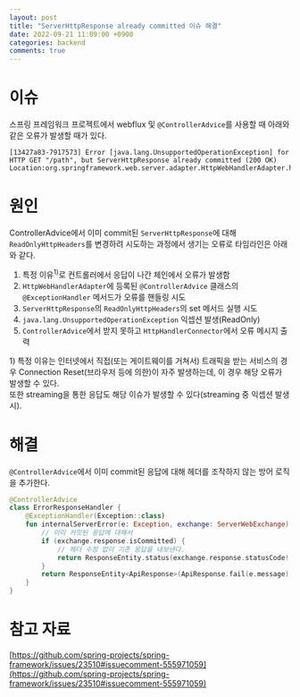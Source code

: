 ```yaml
---
layout: post
title: "ServerHttpResponse already committed 이슈 해결"
date: 2022-09-21 11:09:00 +0900
categories: backend
comments: true
---
```

# 이슈

스프링 프레임워크 프로젝트에서 webflux 및 `@ControllerAdvice`를 사용할 때 아래와 같은 오류가 발생할 때가 있다.
```log
[13427a83-7917573] Error [java.lang.UnsupportedOperationException] for HTTP GET "/path", but ServerHttpResponse already committed (200 OK)
Location:org.springframework.web.server.adapter.HttpWebHandlerAdapter.handleUnresolvedError():308
```  

# 원인
ControllerAdvice에서 이미 commit된 `ServerHttpResponse`에 대해 `ReadOnlyHttpHeaders`를 변경하려 시도하는 과정에서 생기는 오류로 타임라인은 아래와 같다.  
  
1. 특정 이유<sup>1)</sup>로 컨트롤러에서 응답이 나간 체인에서 오류가 발생함  
2. `HttpWebHandlerAdapter`에 등록된 `@ControllerAdvice` 클래스의 `@ExceptionHandler` 메서드가 오류를 핸들링 시도  
3. `ServerHttpResponse`의 `ReadOnlyHttpHeaders`의 set 메서드 실행 시도  
4. `java.lang.UnsupportedOperationException` 익셉션 발생(ReadOnly)  
5. `ControllerAdvice`에서 받지 못하고 `HttpHandlerConnector`에서 오류 메시지 출력  
  
1\) 특정 이유는 인터넷에서 직접(또는 게이트웨이를 거쳐서) 트래픽을 받는 서비스의 경우 Connection Reset(브라우저 등에 의한)이 자주 발생하는데, 이 경우 해당 오류가 발생할 수 있다.  
또한 streaming을 통한 응답도 해당 이슈가 발생할 수 있다(streaming 중 익셉션 발생 시).  

# 해결
`@ControllerAdvice`에서 이미 commit된 응답에 대해 헤더를 조작하지 않는 방어 로직을 추가한다.  
```kotlin
@ControllerAdvice
class ErrorResponseHandler {
    @ExceptionHandler(Exception::class)
    fun internalServerError(e: Exception, exchange: ServerWebExchange): ResponseEntity<ApiResponse> {
        // 이미 커밋된 응답에 대해서
        if (exchange.response.isCommitted) {
            // 헤더 수정 없이 기존 응답을 내보낸다.
            return ResponseEntity.status(exchange.response.statusCode!!).build()
        }
        return ResponseEntity<ApiResponse>(ApiResponse.fail(e.message), INTERNAL_SERVER_ERROR)
    }
}
```  

# 참고 자료
[https://github.com/spring-projects/spring-framework/issues/23510#issuecomment-555971059](https://github.com/spring-projects/spring-framework/issues/23510#issuecomment-555971059)